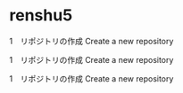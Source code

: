 # renshu5
1　リポジトリの作成
Create a new repository

1　リポジトリの作成
Create a new repository

1　リポジトリの作成 Create a new repository
